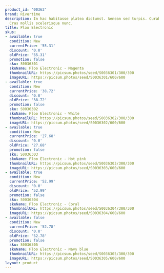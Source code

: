 ```yaml
---
product_id: '00363'
brand: Rivertime
description: In hac habitasse platea dictumst. Aenean sed turpis. Curabitur eu felis.
  Cras mollis scelerisque nunc.
title: Ploo Electronic
skus:
- available: true
  condition: New
  currentPrice: '55.31'
  discount: '0.0'
  oldPrice: '55.31'
  promotion: false
  sku: S0036301
  skuName: Ploo Electronic - Magenta
  thumbnailURL: https://picsum.photos/seed/S0036301/300/300
  imageURL: https://picsum.photos/seed/S0036301/600/600
- available: true
  condition: New
  currentPrice: '38.72'
  discount: '0.0'
  oldPrice: '38.72'
  promotion: false
  sku: S0036302
  skuName: Ploo Electronic - White
  thumbnailURL: https://picsum.photos/seed/S0036302/300/300
  imageURL: https://picsum.photos/seed/S0036302/600/600
- available: true
  condition: New
  currentPrice: '27.68'
  discount: '0.0'
  oldPrice: '27.68'
  promotion: false
  sku: S0036303
  skuName: Ploo Electronic - Hot pink
  thumbnailURL: https://picsum.photos/seed/S0036303/300/300
  imageURL: https://picsum.photos/seed/S0036303/600/600
- available: true
  condition: New
  currentPrice: '52.99'
  discount: '0.0'
  oldPrice: '52.99'
  promotion: false
  sku: S0036304
  skuName: Ploo Electronic - Coral
  thumbnailURL: https://picsum.photos/seed/S0036304/300/300
  imageURL: https://picsum.photos/seed/S0036304/600/600
- available: false
  condition: New
  currentPrice: '52.78'
  discount: '0.0'
  oldPrice: '52.78'
  promotion: false
  sku: S0036305
  skuName: Ploo Electronic - Navy blue
  thumbnailURL: https://picsum.photos/seed/S0036305/300/300
  imageURL: https://picsum.photos/seed/S0036305/600/600
layout: product
---
```

